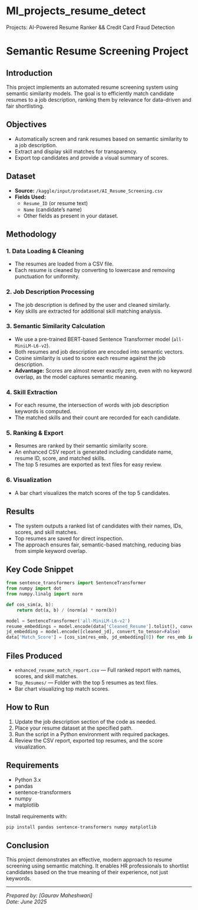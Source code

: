 # Ml_projects_resume_detect
Projects: AI-Powered Resume Ranker &amp;&amp; Credit Card Fraud Detection
# Semantic Resume Screening Project

## Introduction

This project implements an automated resume screening system using semantic similarity models. The goal is to efficiently match candidate resumes to a job description, ranking them by relevance for data-driven and fair shortlisting.

## Objectives

- Automatically screen and rank resumes based on semantic similarity to a job description.
- Extract and display skill matches for transparency.
- Export top candidates and provide a visual summary of scores.

## Dataset

- **Source:** `/kaggle/input/prodataset/AI_Resume_Screening.csv`
- **Fields Used:** 
  - `Resume_ID` (or resume text)
  - `Name` (candidate’s name)
  - Other fields as present in your dataset.

## Methodology

### 1. Data Loading & Cleaning

- The resumes are loaded from a CSV file.
- Each resume is cleaned by converting to lowercase and removing punctuation for uniformity.

### 2. Job Description Processing

- The job description is defined by the user and cleaned similarly.
- Key skills are extracted for additional skill matching analysis.

### 3. Semantic Similarity Calculation

- We use a pre-trained BERT-based Sentence Transformer model (`all-MiniLM-L6-v2`).
- Both resumes and job description are encoded into semantic vectors.
- Cosine similarity is used to score each resume against the job description.
- **Advantage:** Scores are almost never exactly zero, even with no keyword overlap, as the model captures semantic meaning.

### 4. Skill Extraction

- For each resume, the intersection of words with job description keywords is computed.
- The matched skills and their count are recorded for each candidate.

### 5. Ranking & Export

- Resumes are ranked by their semantic similarity score.
- An enhanced CSV report is generated including candidate name, resume ID, score, and matched skills.
- The top 5 resumes are exported as text files for easy review.

### 6. Visualization

- A bar chart visualizes the match scores of the top 5 candidates.

## Results

- The system outputs a ranked list of candidates with their names, IDs, scores, and skill matches.
- Top resumes are saved for direct inspection.
- The approach ensures fair, semantic-based matching, reducing bias from simple keyword overlap.

## Key Code Snippet

```python
from sentence_transformers import SentenceTransformer
from numpy import dot
from numpy.linalg import norm

def cos_sim(a, b):
    return dot(a, b) / (norm(a) * norm(b))

model = SentenceTransformer('all-MiniLM-L6-v2')
resume_embeddings = model.encode(data['Cleaned_Resume'].tolist(), convert_to_tensor=False)
jd_embedding = model.encode([cleaned_jd], convert_to_tensor=False)
data['Match_Score'] = [cos_sim(res_emb, jd_embedding[0]) for res_emb in resume_embeddings]
```

## Files Produced

- `enhanced_resume_match_report.csv` — Full ranked report with names, scores, and skill matches.
- `Top_Resumes/` — Folder with the top 5 resumes as text files.
- Bar chart visualizing top match scores.

## How to Run

1. Update the job description section of the code as needed.
2. Place your resume dataset at the specified path.
3. Run the script in a Python environment with required packages.
4. Review the CSV report, exported top resumes, and the score visualization.

## Requirements

- Python 3.x
- pandas
- sentence-transformers
- numpy
- matplotlib

Install requirements with:
```bash
pip install pandas sentence-transformers numpy matplotlib
```

## Conclusion

This project demonstrates an effective, modern approach to resume screening using semantic matching. It enables HR professionals to shortlist candidates based on the true meaning of their experience, not just keywords.

---

*Prepared by: [Gaurav Maheshwari]*  
*Date: June 2025*
